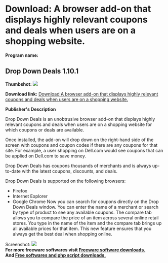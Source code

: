 # Download: A browser add-on that displays highly relevant coupons and deals when users are on a shopping website.

**Program name:**

## Drop Down Deals 1.10.1

  
**Thumbshot:** ![](http://www.freewarefiles.com/screenshot/dropdowndeals_md.jpg)   
  
**Download link:** [Download A browser add-on that displays highly relevant coupons and deals when users are on a shopping website.](http://freesoftwares.boysofts.com/Drop-Down-Deals_program_64616.html)  
  


**Publisher's Description**  
  


Drop Down Deals is an unobtrusive browser add-on that displays highly relevant coupons and deals when users are on a shopping website for which coupons or deals are available. 

Once installed, the add-on will drop down on the right-hand side of the screen with coupons and coupon codes if there are any coupons for that site. For example, a user shopping on Dell.com would see coupons that can be applied on Dell.com to save money. 

Drop Down Deals has coupons thousands of merchants and is always up-to-date with the latest coupons, discounts, and deals.

Drop Down Deals is supported on the following browsers:

  * Firefox 
  * Internet Explorer 
  * Google Chrome 
Now you can search for coupons directly on the Drop Down Deals window. You can enter the name of a merchant or search by type of product to see any available coupons. The compare tab allows you to compare the price of an item across several online retail stores. You type in the name of the item and the compare tab brings up all available prices for that item. This new feature ensures that you always get the best deal when shopping online. 

  
  
Screenshot: ![](http://www.freewarefiles.com/screenshot/dropdowndeals.jpg)   
**For more freeware softwares visit [Freeware software downloads.](http://freesoftwares.boysofts.com/)**   
**And [Free softwares and php script downloads.](http://www.boysofts.com/)**
